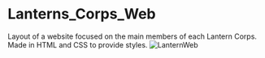 # Lanterns_Corps_Web
Layout of a website focused on the main members of each Lantern Corps. Made in HTML and CSS to provide styles. 
![LanternWeb](https://user-images.githubusercontent.com/77767010/127518873-9e1293fe-72cc-4c9e-ac73-8f818a660e37.png)
